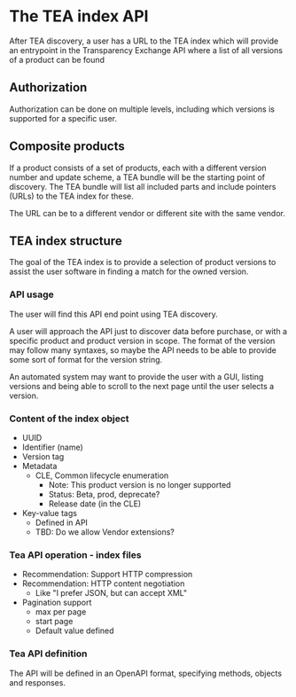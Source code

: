 # The TEA index API

After TEA discovery, a user has a URL to the TEA index which will provide an entrypoint in the Transparency Exchange API
where a list of all versions of a product can be found

## Authorization

Authorization can be done on multiple levels, including which versions is supported for a specific user.

## Composite products

If a product consists of a set of products, each with a different version number and update scheme, a TEA bundle will be
the starting point of discovery. The TEA bundle will list all included parts and include pointers (URLs) to the TEA
index for these.

The URL can be to a different vendor or different site with the same vendor.

## TEA index structure

The goal of the TEA index is to provide a selection of product versions to assist the user software in finding a match
for the owned version.

### API usage

The user will find this API end point using TEA discovery.

A user will approach the API just to discover data before purchase, or with a specific product and product version in
scope. The format of the version may follow many syntaxes, so maybe the API needs to be able to provide some sort of
format for the version string.

An automated system may want to provide the user with a GUI, listing versions and being able to scroll to the next page
until the user selects a version.

### Content of the index object

- UUID
- Identifier (name)
- Version tag
- Metadata
  - CLE, Common lifecycle enumeration
    - Note: This product version is no longer supported
    - Status: Beta, prod, deprecate?
    - Release date (in the CLE)
- Key-value tags
  - Defined in API
  - TBD: Do we allow Vendor extensions?

### Tea API operation - index files

- Recommendation: Support HTTP compression
- Recommendation: HTTP content negotiation
  - Like "I prefer JSON, but can accept XML"
- Pagination support
  - max per page
  - start page
  - Default value defined

### Tea API definition

The API will be defined in an OpenAPI format, specifying methods, objects and responses.
